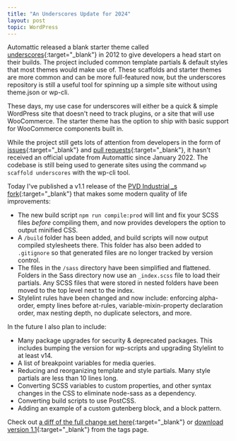 ```yaml
---
title: "An Underscores Update for 2024"
layout: post
topic: WordPress
---
```


Automattic released a blank starter theme called [underscores](https://github.com/Automattic/_s){:target="_blank"} in 2012 to give developers a head start on their builds. The project included common template partials & default styles that most themes would make use of. These scaffolds and starter themes are more common and can be more full-featured now, but the underscores repository is still a useful tool for spinning up a simple site without using theme.json or wp-cli.

These days, my use case for underscores will either be a quick & simple WordPress site that doesn't need to track plugins, or a site that will use WooCommerce. The starter theme has the option to ship with basic support for WooCommerce components built in.

While the project still gets lots of attention from developers in the form of [issues](https://github.com/Automattic/_s/issues){:target="_blank"} and [pull requests](https://github.com/Automattic/_s/pulls){:target="_blank"}, it hasn't received an official update from Automattic since January 2022. The codebase is still being used to generate sites using the command `wp scaffold underscores` with the wp-cli tool.

Today I've published a v1.1 release of the [PVD Industrial _s fork](https://github.com/ian-pvd/_s){:target="_blank"} that makes some modern quality of life improvements:
- The new build script `npm run compile:prod` will lint and fix your SCSS files *before* compiling them, and now provides developers the option to output minified CSS.
- A `/build` folder has been added, and build scripts will now output compiled stylesheets there. This folder has also been added to `.gitignore` so that generated files are no longer tracked by version control.
- The files in the `/sass` directory have been simplified and flattened. Folders in the Sass directory now use an `_index.scss` file to load their partials. Any SCSS files that were stored in nested folders have been moved to the top level next to the index.
- Stylelint rules have been changed and now include: enforcing alpha-order, empty lines before at-rules, variable-mixin-property declaration order, max nesting depth, no duplicate selectors, and more.

In the future I also plan to include:
- Many package upgrades for security & deprecated packages. This includes bumping the version for wp-scripts and upgrading Stylelint to at least v14.
- A list of breakpoint variables for media queries.
- Reducing and reorganizing template and style partials. Many style partials are less than 10 lines long.
- Converting SCSS variables to custom properties, and other syntax changes in the CSS to eliminate node-sass as a dependency.
- Converting build scripts to use PostCSS.
- Adding an example of a custom gutenberg block, and a block pattern.

Check out [a diff of the full change set here](https://github.com/Automattic/_s/compare/master...ian-pvd:_s:master#diff-528119d81e5a10738ae49f5e20d333ebc37cea63657eb9069281693e6dae0ad3){:target="_blank"} or [download version 1.1](https://github.com/ian-pvd/_s/tags){:target="_blank"} from the tags page.
